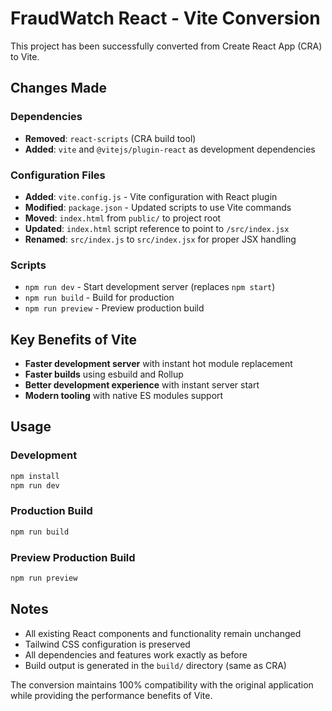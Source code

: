 # FraudWatch React - Vite Conversion

This project has been successfully converted from Create React App (CRA) to Vite.

## Changes Made

### Dependencies
- **Removed**: `react-scripts` (CRA build tool)
- **Added**: `vite` and `@vitejs/plugin-react` as development dependencies

### Configuration Files
- **Added**: `vite.config.js` - Vite configuration with React plugin
- **Modified**: `package.json` - Updated scripts to use Vite commands
- **Moved**: `index.html` from `public/` to project root
- **Updated**: `index.html` script reference to point to `/src/index.jsx`
- **Renamed**: `src/index.js` to `src/index.jsx` for proper JSX handling

### Scripts
- `npm run dev` - Start development server (replaces `npm start`)
- `npm run build` - Build for production
- `npm run preview` - Preview production build

## Key Benefits of Vite
- **Faster development server** with instant hot module replacement
- **Faster builds** using esbuild and Rollup
- **Better development experience** with instant server start
- **Modern tooling** with native ES modules support

## Usage

### Development
```bash
npm install
npm run dev
```

### Production Build
```bash
npm run build
```

### Preview Production Build
```bash
npm run preview
```

## Notes
- All existing React components and functionality remain unchanged
- Tailwind CSS configuration is preserved
- All dependencies and features work exactly as before
- Build output is generated in the `build/` directory (same as CRA)

The conversion maintains 100% compatibility with the original application while providing the performance benefits of Vite.

